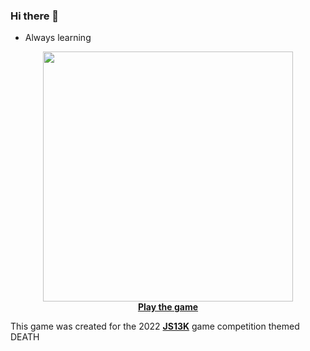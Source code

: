 ### Hi there 👋

-  Always learning

<p align="center">
<img src="https://user-images.githubusercontent.com/961911/188751821-7998deae-c571-4f57-a73b-730a1525d8bd.png" width="400px">
<br>
<a href="https://js13kgames.com/entries/escape-from-death-hole" target="_blank"><b>Play the game</b></a>
  
  This game was created for the 2022 <a href="https://js13kgames.com" target="_blank"><b>JS13K</b></a> game competition themed DEATH
  
 </p>
  <br>
  
  


<!--
**santiHerranz/santiherranz** is a ✨ _special_ ✨ repository because its `README.md` (this file) appears on your GitHub profile.

Here are some ideas to get you started:

- 🔭 I’m currently working on ...
- 🌱 I’m currently learning ...
- 👯 I’m looking to collaborate on ...
- 🤔 I’m looking for help with ...
- 💬 Ask me about ...
- 📫 How to reach me: ...
- 😄 Pronouns: ...
- ⚡ Fun fact: ...
-->
